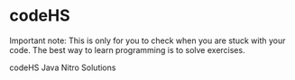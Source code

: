 # codeHS
Important note: This is only for you to check when you are stuck with your code. The best way to learn programming is to solve exercises.  


codeHS Java Nitro Solutions
